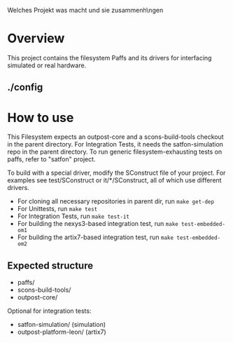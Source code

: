Welches Projekt was macht und sie zusammenh\ngen

Overview
========

This project contains the filesystem Paffs and its drivers for interfacing simulated or real hardware.

./config
- 


How to use
==========

This Filesystem expects an outpost-core and a scons-build-tools checkout in the parent directory.
For Integration Tests, it needs the satfon-simulation repo in the parent directory.
To run generic filesystem-exhausting tests on paffs, refer to "satfon" project.

To build with a special driver, modify the SConstruct file of your project. For examples see test/SConstruct or it/*/SConstruct, all of which use different drivers.

- For cloning all necessary repositories in parent dir, run `make get-dep`
- For Unittests, run `make test`
- For Integration Tests, run `make test-it`
- For building the nexys3-based integration test, run `make test-embedded-om1`
- For building the artix7-based integration test, run `make test-embedded-om2`

Expected structure
------
- paffs/
- scons-build-tools/
- outpost-core/

Optional for integration tests:
- satfon-simulation/        (simulation)
- outpost-platform-leon/    (artix7)
